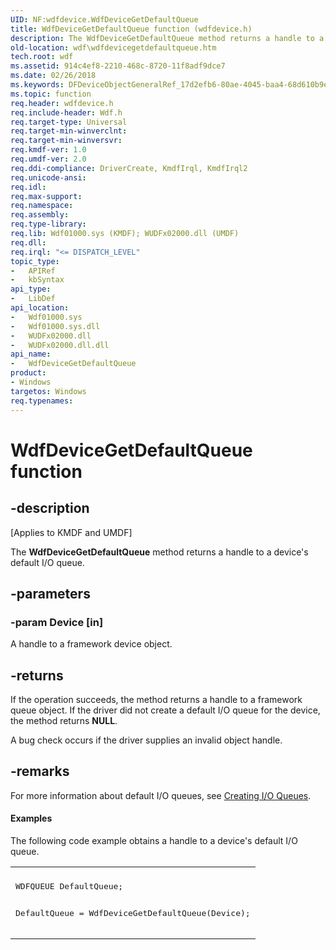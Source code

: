```yaml
---
UID: NF:wdfdevice.WdfDeviceGetDefaultQueue
title: WdfDeviceGetDefaultQueue function (wdfdevice.h)
description: The WdfDeviceGetDefaultQueue method returns a handle to a device's default I/O queue.
old-location: wdf\wdfdevicegetdefaultqueue.htm
tech.root: wdf
ms.assetid: 914c4ef8-2210-468c-8720-11f8adf9dce7
ms.date: 02/26/2018
ms.keywords: DFDeviceObjectGeneralRef_17d2efb6-80ae-4045-baa4-68d610b9e0c3.xml, WdfDeviceGetDefaultQueue, WdfDeviceGetDefaultQueue method, kmdf.wdfdevicegetdefaultqueue, wdf.wdfdevicegetdefaultqueue, wdfdevice/WdfDeviceGetDefaultQueue
ms.topic: function
req.header: wdfdevice.h
req.include-header: Wdf.h
req.target-type: Universal
req.target-min-winverclnt: 
req.target-min-winversvr: 
req.kmdf-ver: 1.0
req.umdf-ver: 2.0
req.ddi-compliance: DriverCreate, KmdfIrql, KmdfIrql2
req.unicode-ansi: 
req.idl: 
req.max-support: 
req.namespace: 
req.assembly: 
req.type-library: 
req.lib: Wdf01000.sys (KMDF); WUDFx02000.dll (UMDF)
req.dll: 
req.irql: "<= DISPATCH_LEVEL"
topic_type:
-	APIRef
-	kbSyntax
api_type:
-	LibDef
api_location:
-	Wdf01000.sys
-	Wdf01000.sys.dll
-	WUDFx02000.dll
-	WUDFx02000.dll.dll
api_name:
-	WdfDeviceGetDefaultQueue
product:
- Windows
targetos: Windows
req.typenames: 
---
```


# WdfDeviceGetDefaultQueue function


## -description


<p class="CCE_Message">[Applies to KMDF and UMDF]</p>

The <b>WdfDeviceGetDefaultQueue</b> method returns a handle to a device's default I/O queue.


## -parameters




### -param Device [in]

A handle to a framework device object.


## -returns



If the operation succeeds, the method returns a handle to a framework queue object. If the driver did not create a default I/O queue for the device, the method returns <b>NULL</b>.

A bug check occurs if the driver supplies an invalid object handle.




## -remarks



For more information about default I/O queues, see <a href="https://docs.microsoft.com/windows-hardware/drivers/wdf/creating-i-o-queues">Creating I/O Queues</a>.


#### Examples

The following code example obtains a handle to a device's default I/O queue.

<div class="code"><span codelanguage=""><table>
<tr>
<th></th>
</tr>
<tr>
<td>
<pre>WDFQUEUE DefaultQueue;

DefaultQueue = WdfDeviceGetDefaultQueue(Device);</pre>
</td>
</tr>
</table></span></div>


